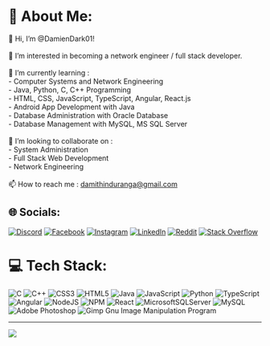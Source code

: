 # 💫 About Me:
👋 Hi, I’m @DamienDark01!<br><br>👀 I’m interested in becoming a network engineer / full stack developer.<br><br>🌱 I’m currently learning :<br>- Computer Systems and Network Engineering<br>- Java, Python, C, C++ Programming<br>- HTML, CSS, JavaScript, TypeScript, Angular, React.js<br>- Android App Development with Java<br>- Database Administration with Oracle Database<br>- Database Management with MySQL, MS SQL Server<br><br>💞️ I’m looking to collaborate on :<br>- System Administration<br>- Full Stack Web Development<br>- Network Engineering<br><br>📫 How to reach me : damithinduranga@gmail.com


## 🌐 Socials:
[![Discord](https://img.shields.io/badge/Discord-%237289DA.svg?logo=discord&logoColor=white)](https://discord.gg/DamienDark.01#5938) [![Facebook](https://img.shields.io/badge/Facebook-%231877F2.svg?logo=Facebook&logoColor=white)](https://facebook.com/damith.induranga.bandara) [![Instagram](https://img.shields.io/badge/Instagram-%23E4405F.svg?logo=Instagram&logoColor=white)](https://instagram.com/damien.dark.01_) [![LinkedIn](https://img.shields.io/badge/LinkedIn-%230077B5.svg?logo=linkedin&logoColor=white)](https://linkedin.com/in/damith-induranga-bandara) [![Reddit](https://img.shields.io/badge/Reddit-%23FF4500.svg?logo=Reddit&logoColor=white)](https://reddit.com/user/_d-induranga-b_) [![Stack Overflow](https://img.shields.io/badge/-Stackoverflow-FE7A16?logo=stack-overflow&logoColor=white)](https://stackoverflow.com/users/user:18685529) 

# 💻 Tech Stack:
![C](https://img.shields.io/badge/c-%2300599C.svg?style=for-the-badge&logo=c&logoColor=white) ![C++](https://img.shields.io/badge/c++-%2300599C.svg?style=for-the-badge&logo=c%2B%2B&logoColor=white) ![CSS3](https://img.shields.io/badge/css3-%231572B6.svg?style=for-the-badge&logo=css3&logoColor=white) ![HTML5](https://img.shields.io/badge/html5-%23E34F26.svg?style=for-the-badge&logo=html5&logoColor=white) ![Java](https://img.shields.io/badge/java-%23ED8B00.svg?style=for-the-badge&logo=java&logoColor=white) ![JavaScript](https://img.shields.io/badge/javascript-%23323330.svg?style=for-the-badge&logo=javascript&logoColor=%23F7DF1E) ![Python](https://img.shields.io/badge/python-3670A0?style=for-the-badge&logo=python&logoColor=ffdd54) ![TypeScript](https://img.shields.io/badge/typescript-%23007ACC.svg?style=for-the-badge&logo=typescript&logoColor=white) ![Angular](https://img.shields.io/badge/angular-%23DD0031.svg?style=for-the-badge&logo=angular&logoColor=white) ![NodeJS](https://img.shields.io/badge/node.js-6DA55F?style=for-the-badge&logo=node.js&logoColor=white) ![NPM](https://img.shields.io/badge/NPM-%23000000.svg?style=for-the-badge&logo=npm&logoColor=white) ![React](https://img.shields.io/badge/react-%2320232a.svg?style=for-the-badge&logo=react&logoColor=%2361DAFB) ![MicrosoftSQLServer](https://img.shields.io/badge/Microsoft%20SQL%20Sever-CC2927?style=for-the-badge&logo=microsoft%20sql%20server&logoColor=white) ![MySQL](https://img.shields.io/badge/mysql-%2300f.svg?style=for-the-badge&logo=mysql&logoColor=white) ![Adobe Photoshop](https://img.shields.io/badge/adobephotoshop-%2331A8FF.svg?style=for-the-badge&logo=adobephotoshop&logoColor=white) ![Gimp Gnu Image Manipulation Program](https://img.shields.io/badge/Gimp-657D8B?style=for-the-badge&logo=gimp&logoColor=FFFFFF)

---
[![](https://visitcount.itsvg.in/api?id=DamienDark01&icon=0&color=0)](https://visitcount.itsvg.in)

<!-- Proudly created with GPRM ( https://gprm.itsvg.in ) -->

